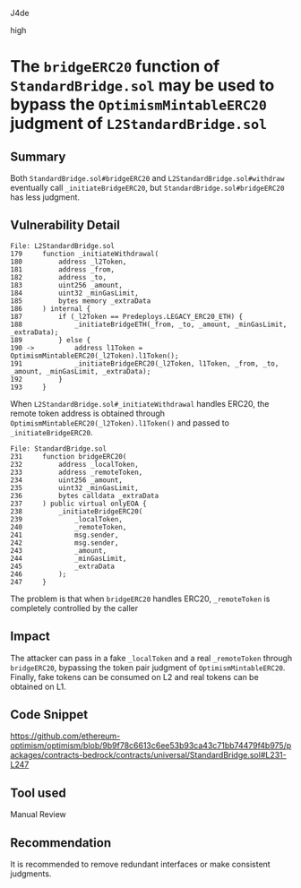 J4de

high

# The `bridgeERC20` function of `StandardBridge.sol` may be used to bypass the `OptimismMintableERC20` judgment of `L2StandardBridge.sol`

## Summary

Both `StandardBridge.sol#bridgeERC20` and `L2StandardBridge.sol#withdraw` eventually call `_initiateBridgeERC20`, but `StandardBridge.sol#bridgeERC20` has less judgment.

## Vulnerability Detail

```solidity
File: L2StandardBridge.sol
179     function _initiateWithdrawal(
180         address _l2Token,
181         address _from,
182         address _to,
183         uint256 _amount,
184         uint32 _minGasLimit,
185         bytes memory _extraData
186     ) internal {
187         if (_l2Token == Predeploys.LEGACY_ERC20_ETH) {
188             _initiateBridgeETH(_from, _to, _amount, _minGasLimit, _extraData);
189         } else {
190 ->          address l1Token = OptimismMintableERC20(_l2Token).l1Token();
191             _initiateBridgeERC20(_l2Token, l1Token, _from, _to, _amount, _minGasLimit, _extraData);
192         }
193     }
```

When `L2StandardBridge.sol#_initiateWithdrawal` handles ERC20, the remote token address is obtained through `OptimismMintableERC20(_l2Token).l1Token()` and passed to `_initiateBridgeERC20`.

```solidity
File: StandardBridge.sol
231     function bridgeERC20(
232         address _localToken,
233         address _remoteToken,
234         uint256 _amount,
235         uint32 _minGasLimit,
236         bytes calldata _extraData
237     ) public virtual onlyEOA {
238         _initiateBridgeERC20(
239             _localToken,
240             _remoteToken,
241             msg.sender,
242             msg.sender,
243             _amount,
244             _minGasLimit,
245             _extraData
246         );
247     }
```

The problem is that when `bridgeERC20` handles ERC20, `_remoteToken` is completely controlled by the caller

## Impact

The attacker can pass in a fake `_localToken` and a real `_remoteToken` through `bridgeERC20`, bypassing the token pair judgment of `OptimismMintableERC20`. Finally, fake tokens can be consumed on L2 and real tokens can be obtained on L1.

## Code Snippet

https://github.com/ethereum-optimism/optimism/blob/9b9f78c6613c6ee53b93ca43c71bb74479f4b975/packages/contracts-bedrock/contracts/universal/StandardBridge.sol#L231-L247

## Tool used

Manual Review

## Recommendation

It is recommended to remove redundant interfaces or make consistent judgments.
